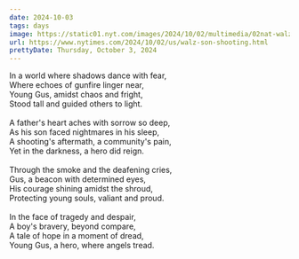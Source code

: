 ```yaml
---
date: 2024-10-03
tags: days
image: https://static01.nyt.com/images/2024/10/02/multimedia/02nat-walz-shooting-1-twzp/02nat-walz-shooting-1-twzp-facebookJumbo.jpg
url: https://www.nytimes.com/2024/10/02/us/walz-son-shooting.html
prettyDate: Thursday, October 3, 2024
---
```

In a world where shadows dance with fear,<br>Where echoes of gunfire linger near,<br>Young Gus, amidst chaos and fright,<br>Stood tall and guided others to light.<br><br>A father's heart aches with sorrow so deep,<br>As his son faced nightmares in his sleep,<br>A shooting's aftermath, a community's pain,<br>Yet in the darkness, a hero did reign.<br><br>Through the smoke and the deafening cries,<br>Gus, a beacon with determined eyes,<br>His courage shining amidst the shroud,<br>Protecting young souls, valiant and proud.<br><br>In the face of tragedy and despair,<br>A boy's bravery, beyond compare,<br>A tale of hope in a moment of dread,<br>Young Gus, a hero, where angels tread.